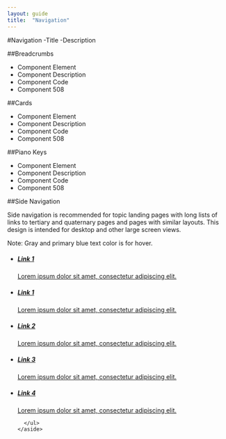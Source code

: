 ```yaml
---
layout: guide
title:  "Navigation"
---
```


#Navigation
-Title
-Description

##Breadcrumbs
- Component Element 
- Component Description 
- Component Code
- Component 508

##Cards
- Component Element 
- Component Description 
- Component Code
- Component 508

##Piano Keys
- Component Element 
- Component Description 
- Component Code
- Component 508

##Side Navigation

Side navigation is recommended for topic landing pages with long lists of links to tertiary and quaternary pages and pages with similar layouts. This design is intended for desktop and other large screen views.

Note: Gray and primary blue text color is for hover.

<div class="usa-grid va-rr-example">
  <aside class="usa-width-one-fourth">
    <ul class="usa-sidenav-list">
      <li>
        <a class="usa-current" href="#"> 
          <h5>Link 1</h5>
          <span>Lorem ipsum dolor sit amet, consectetur adipiscing elit. </span>
        </a>
      </li>
      <li>
        <a href="#"> 
          <h5>Link 1</h5>
          <span>Lorem ipsum dolor sit amet, consectetur adipiscing elit. </span>
        </a>
      </li>
      <li>
        <a href="#"> 
          <h5>Link 2</h5>
          <span>Lorem ipsum dolor sit amet, consectetur adipiscing elit. </span>
        </a>
      </li>
      <li>
        <a href="#"> 
          <h5>Link 3</h5>
          <span>Lorem ipsum dolor sit amet, consectetur adipiscing elit. </span>
        </a>
      </li>
      <li>
        <a href="#"> 
          <h5>Link 4</h5>
          <span>Lorem ipsum dolor sit amet, consectetur adipiscing elit. </span>
        </a>
      </li>
   
      </ul>
    </aside>
</div>